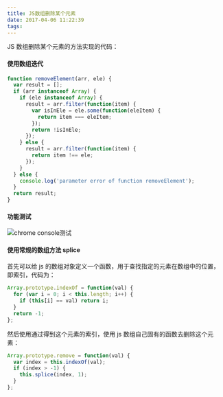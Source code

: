 ```yaml
---
title: JS数组删除某个元素
date: 2017-04-06 11:22:39
tags:
---
```


JS 数组删除某个元素的方法实现的代码：

#### 使用数组迭代

```javascript
function removeElement(arr, ele) {
  var result = [];
  if (arr instanceof Array) {
    if (ele instanceof Array) {
      result = arr.filter(function(item) {
        var isInEle = ele.some(function(eleItem) {
          return item === eleItem;
        });
        return !isInEle;
      });
    } else {
      result = arr.filter(function(item) {
        return item !== ele;
      });
    }
  } else {
    console.log('parameter error of function removeElement');
  }
  return result;
}
```

#### 功能测试

![chrome console测试](http://img.blog.csdn.net/20170406112032782)

#### 使用常规的数组方法 splice

首先可以给 js 的数组对象定义一个函数，用于查找指定的元素在数组中的位置，即索引，代码为：

```javascript
Array.prototype.indexOf = function(val) {
  for (var i = 0; i < this.length; i++) {
    if (this[i] == val) return i;
  }
  return -1;
};
```

然后使用通过得到这个元素的索引，使用 js 数组自己固有的函数去删除这个元素：

```javascript
Array.prototype.remove = function(val) {
  var index = this.indexOf(val);
  if (index > -1) {
    this.splice(index, 1);
  }
};
```
